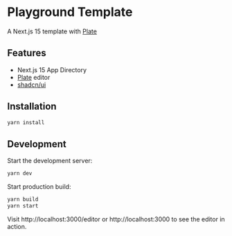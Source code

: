 # Playground Template

A Next.js 15 template with [Plate](https://platejs.org/)

## Features

- Next.js 15 App Directory
- [Plate](https://platejs.org/) editor
- [shadcn/ui](https://ui.shadcn.com/)

## Installation

```bash
yarn install
```

## Development

Start the development server:

```bash
yarn dev
```

Start production build:

```bash
yarn build
yarn start
```

Visit http://localhost:3000/editor or http://localhost:3000 to see the editor in action.
